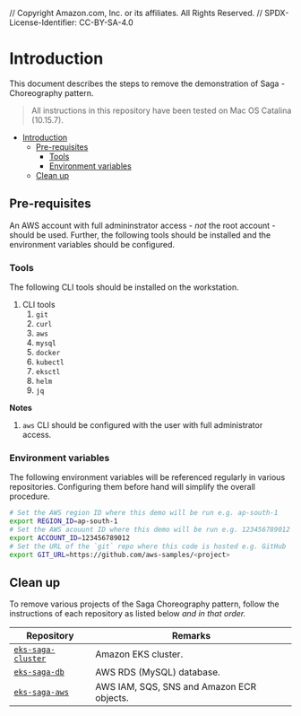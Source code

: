 // Copyright Amazon.com, Inc. or its affiliates. All Rights Reserved. // SPDX-License-Identifier: CC-BY-SA-4.0

# Introduction

This document describes the steps to remove the demonstration of Saga - Choreography pattern.

> All instructions in this repository have been tested on Mac OS Catalina (10.15.7).

- [Introduction](#introduction)
  - [Pre-requisites](#pre-requisites)
    - [Tools](#tools)
    - [Environment variables](#environment-variables)
  - [Clean up](#clean-up)

## Pre-requisites

An AWS account with full admininstrator access - _not_ the root account - should be used. Further, the following tools should be installed and the environment variables should be configured.

### Tools

The following CLI tools should be installed on the workstation.

1. CLI tools
   1. `git`
   2. `curl`
   3. `aws`
   4. `mysql`
   5. `docker`
   6. `kubectl`
   7. `eksctl`
   8. `helm`
   9. `jq`

**Notes**

1. `aws` CLI should be configured with the user with full administrator access.

### Environment variables

The following environment variables will be referenced regularly in various repositories. Configuring them before hand will simplify the overall procedure.

```bash
# Set the AWS region ID where this demo will be run e.g. ap-south-1
export REGION_ID=ap-south-1
# Set the AWS acouunt ID where this demo will be run e.g. 123456789012
export ACCOUNT_ID=123456789012
# Set the URL of the `git` repo where this code is hosted e.g. GitHub
export GIT_URL=https://github.com/aws-samples/<project>
```

## Clean up

To remove various projects of the Saga Choreography pattern, follow the instructions of each repository as listed below _and in that order._

| Repository                                                                                | Remarks                                   |
| ----------------------------------------------------------------------------------------- | ----------------------------------------- |
| [`eks-saga-cluster`](https://github.com/aws-samples/amazon-eks-saga-choreography-cluster) | Amazon EKS cluster.                       |
| [`eks-saga-db`](https://github.com/aws-samples/amazon-eks-saga-choreography-db)           | AWS RDS (MySQL) database.                 |
| [`eks-saga-aws`](https://github.com/aws-samples/amazon-eks-saga-choreography-aws)         | AWS IAM, SQS, SNS and Amazon ECR objects. |
